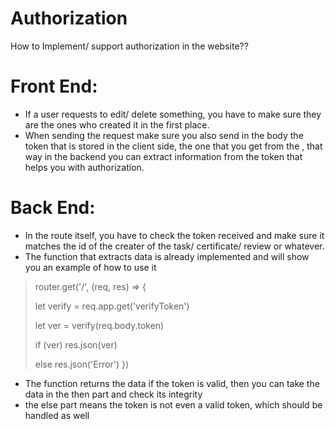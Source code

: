# Authorization
How to Implement/ support authorization in the website??
# Front End:
- If a user requests to edit/ delete something, you have to make sure they are the ones who created it in the first place.
- When sending the request make sure you also send in the body the token that is stored in the client side, the one that you get from the <App Consumer />, that way in the backend you can extract information from the token that helps you with authorization.

# Back End:

- In the route itself, you have to check the token received and make sure it matches the id of the creater of the task/ certificate/ review or whatever.
- The function that extracts data is already implemented and will show you an example of how to use it 

>router.get('/', (req, res) => {
>
>let verify = req.app.get('verifyToken')
>
>let ver = verify(req.body.token)
>
>if (ver) res.json(ver)
>
>else res.json('Error')
>})
 
- The function returns the data if the token is valid, then you can take the data in the then part and check its integrity
- the else part means the token is not even a valid token, which should be handled as well
